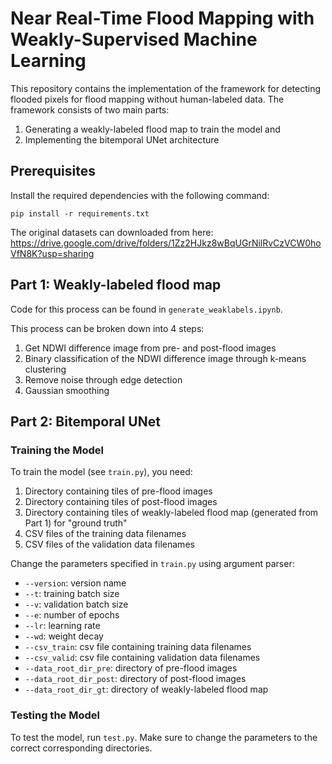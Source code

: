 # Near Real-Time Flood Mapping with Weakly-Supervised Machine Learning

This repository contains the implementation of the framework for detecting flooded pixels
for flood mapping without human-labeled data. The framework consists of two main parts: 
1) Generating a weakly-labeled flood map to train the model and 
2) Implementing the bitemporal UNet architecture

## Prerequisites
Install the required dependencies with the following command:
```
pip install -r requirements.txt
```

The original datasets can downloaded from here:
https://drive.google.com/drive/folders/1Zz2HJkz8wBqUGrNilRvCzVCW0hoVfN8K?usp=sharing

## Part 1: Weakly-labeled flood map
Code for this process can be found in `generate_weaklabels.ipynb`.

This process can be broken down into 4 steps:
1. Get NDWI difference image from pre- and post-flood images
2. Binary classification of the NDWI difference image through k-means clustering
3. Remove noise through edge detection
4. Gaussian smoothing

## Part 2: Bitemporal UNet

### Training the Model
To train the model (see `train.py`), you need:
1. Directory containing tiles of pre-flood images
2. Directory containing tiles of post-flood images
3. Directory containing tiles of weakly-labeled flood map (generated from Part 1) for "ground truth"
4. CSV files of the training data filenames
5. CSV files of the validation data filenames

Change the parameters specified in `train.py` using argument parser:
* `--version`: version name
* `--t`: training batch size
* `--v`: validation batch size
* `--e`: number of epochs
* `--lr`: learning rate
* `--wd`: weight decay
* `--csv_train`: csv file containing training data filenames
* `--csv_valid`: csv file containing validation data filenames
* `--data_root_dir_pre`: directory of pre-flood images
* `--data_root_dir_post`: directory of post-flood images
* `--data_root_dir_gt`: directory of weakly-labeled flood map

### Testing the Model
To test the model, run `test.py`. Make sure to change the parameters to the correct corresponding directories.
